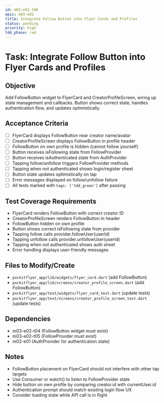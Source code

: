```yaml
---
id: m03-e02-t06
epic: m03-e02
title: Integrate Follow Button into Flyer Cards and Profiles
status: pending
priority: high
tdd_phase: red
---
```


# Task: Integrate Follow Button into Flyer Cards and Profiles

## Objective
Add FollowButton widget to FlyerCard and CreatorProfileScreen, wiring up state management and callbacks. Button shows correct state, handles authentication flow, and updates optimistically.

## Acceptance Criteria
- [ ] FlyerCard displays FollowButton near creator name/avatar
- [ ] CreatorProfileScreen displays FollowButton in profile header
- [ ] FollowButton on own profile is hidden (cannot follow yourself)
- [ ] Button receives isFollowing state from FollowProvider
- [ ] Button receives isAuthenticated state from AuthProvider
- [ ] Tapping follow/unfollow triggers FollowProvider methods
- [ ] Tapping when not authenticated shows login/register sheet
- [ ] Button state updates optimistically on tap
- [ ] Error messages displayed on follow/unfollow failure
- [ ] All tests marked with `tags: ['tdd_green']` after passing

## Test Coverage Requirements
- FlyerCard renders FollowButton with correct creator ID
- CreatorProfileScreen renders FollowButton in header
- FollowButton hidden on own profile
- Button shows correct isFollowing state from provider
- Tapping follow calls provider.followUser(userId)
- Tapping unfollow calls provider.unfollowUser(userId)
- Tapping when not authenticated shows auth sheet
- Error handling displays user-friendly messages

## Files to Modify/Create
- `pockitflyer_app/lib/widgets/flyer_card.dart` (add FollowButton)
- `pockitflyer_app/lib/screens/creator_profile_screen.dart` (add FollowButton)
- `pockitflyer_app/test/widgets/flyer_card_test.dart` (update tests)
- `pockitflyer_app/test/screens/creator_profile_screen_test.dart` (update tests)

## Dependencies
- m03-e02-t04 (FollowButton widget must exist)
- m03-e02-t05 (FollowProvider must exist)
- m02-e01 (AuthProvider for authentication state)

## Notes
- FollowButton placement on FlyerCard should not interfere with other tap targets
- Use Consumer or watch() to listen to FollowProvider state
- Hide button on own profile by comparing creator.id with currentUser.id
- Authentication prompt should match existing login flow UX
- Consider loading state while API call is in flight
